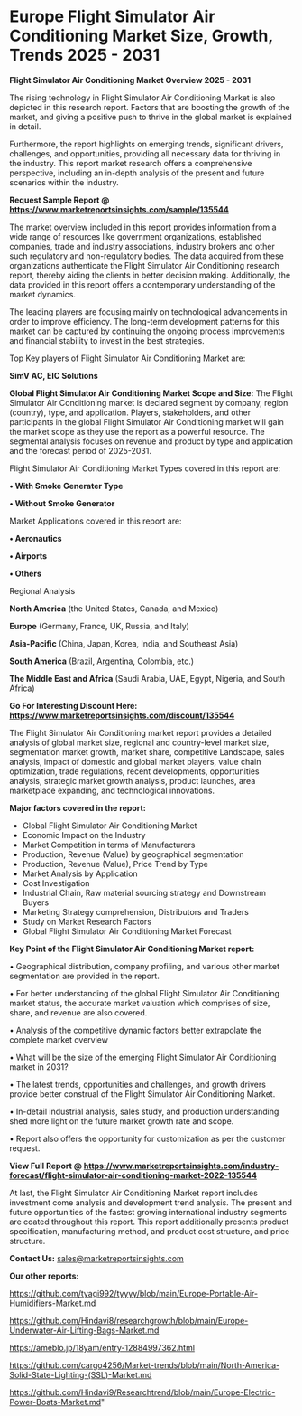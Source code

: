  # Europe Flight Simulator Air Conditioning Market Size, Growth, Trends 2025 - 2031

<Strong> Flight Simulator Air Conditioning Market Overview 2025 - 2031</strong>

The rising technology in Flight Simulator Air Conditioning Market is also depicted in this research report. Factors that are boosting the growth of the market, and giving a positive push to thrive in the global market is explained in detail.

Furthermore, the report highlights on emerging trends, significant drivers, challenges, and opportunities, providing all necessary data for thriving in the industry. This report market research offers a comprehensive perspective, including an in-depth analysis of the present and future scenarios within the industry.

<strong>Request Sample Report @ <a href=https://www.marketreportsinsights.com/sample/135544>https://www.marketreportsinsights.com/sample/135544</a></strong>

The market overview included in this report provides information from a wide range of resources like government organizations, established companies, trade and industry associations, industry brokers and other such regulatory and non-regulatory bodies. The data acquired from these organizations authenticate the Flight Simulator Air Conditioning research report, thereby aiding the clients in better decision making. Additionally, the data provided in this report offers a contemporary understanding of the market dynamics.

The leading players are focusing mainly on technological advancements in order to improve efficiency. The long-term development patterns for this market can be captured by continuing the ongoing process improvements and financial stability to invest in the best strategies.

Top Key players of Flight Simulator Air Conditioning Market are:

<strong>SimV  AC, EIC Solutions</strong>

<strong><b>Global Flight Simulator Air Conditioning Market Scope and Size:</b></strong>
The Flight Simulator Air Conditioning market is declared segment by company, region (country), type, and application. Players, stakeholders, and other participants in the global Flight Simulator Air Conditioning market will gain the market scope as they use the report as a powerful resource. The segmental analysis focuses on revenue and product by type and application and the forecast period of 2025-2031.

Flight Simulator Air Conditioning Market Types covered in this report are:

<strong>• With Smoke Generater Type

• Without Smoke Generator</strong>

Market Applications covered in this report are:

<strong>• Aeronautics

• Airports

• Others</strong> 

Regional Analysis

<strong>North America</strong> (the United States, Canada, and Mexico)

<strong>Europe</strong> (Germany, France, UK, Russia, and Italy)

<strong>Asia-Pacific</strong> (China, Japan, Korea, India, and Southeast Asia)

<strong>South America</strong> (Brazil, Argentina, Colombia, etc.)

<strong>The Middle East and Africa</strong> (Saudi Arabia, UAE, Egypt, Nigeria, and South Africa)

<strong>Go For Interesting Discount Here: <a href=https://www.marketreportsinsights.com/discount/135544>https://www.marketreportsinsights.com/discount/135544</a></strong>

The Flight Simulator Air Conditioning market report provides a detailed analysis of global market size, regional and country-level market size, segmentation market growth, market share, competitive Landscape, sales analysis, impact of domestic and global market players, value chain optimization, trade regulations, recent developments, opportunities analysis, strategic market growth analysis, product launches, area marketplace expanding, and technological innovations.

<strong><b>Major factors covered in the report:</b></strong>
<ul>
  <li>Global Flight Simulator Air Conditioning Market </li>
  <li>Economic Impact on the Industry</li>
  <li>Market Competition in terms of Manufacturers</li>
  <li>Production, Revenue (Value) by geographical segmentation</li>
  <li>Production, Revenue (Value), Price Trend by Type</li>
  <li>Market Analysis by Application</li>
  <li>Cost Investigation</li>
  <li>Industrial Chain, Raw material sourcing strategy and Downstream Buyers</li>
  <li>Marketing Strategy comprehension, Distributors and Traders</li>
  <li>Study on Market Research Factors</li>
  <li>Global Flight Simulator Air Conditioning Market Forecast</li>
</ul>

<strong><b>Key Point of the Flight Simulator Air Conditioning Market report:</b></strong>

• Geographical distribution, company profiling, and various other market segmentation are provided in the report.

• For better understanding of the global Flight Simulator Air Conditioning market status, the accurate market valuation which comprises of size, share, and revenue are also covered.

• Analysis of the competitive dynamic factors better extrapolate the complete market overview

• What will be the size of the emerging Flight Simulator Air Conditioning market in 2031?

• The latest trends, opportunities and challenges, and growth drivers provide better construal of the Flight Simulator Air Conditioning Market.

• In-detail industrial analysis, sales study, and production understanding shed more light on the future market growth rate and scope.

• Report also offers the opportunity for customization as per the customer request.

<strong><b>View Full Report @ <a href=https://www.marketreportsinsights.com/industry-forecast/flight-simulator-air-conditioning-market-2022-135544>https://www.marketreportsinsights.com/industry-forecast/flight-simulator-air-conditioning-market-2022-135544</a></b></strong>


At last, the Flight Simulator Air Conditioning Market report includes investment come analysis and development trend analysis. The present and future opportunities of the fastest growing international industry segments are coated throughout this report. This report additionally presents product specification, manufacturing method, and product cost structure, and price structure.

<strong>Contact Us:</strong>
sales@marketreportsinsights.com

<strong>Our other reports:</strong>

<a href=https://github.com/tyagi992/tyyyy/blob/main/Europe-Portable-Air-Humidifiers-Market.md>https://github.com/tyagi992/tyyyy/blob/main/Europe-Portable-Air-Humidifiers-Market.md</a>

<a href=https://github.com/Hindavi8/researchgrowth/blob/main/Europe-Underwater-Air-Lifting-Bags-Market.md>https://github.com/Hindavi8/researchgrowth/blob/main/Europe-Underwater-Air-Lifting-Bags-Market.md</a>

<a href=https://ameblo.jp/18yam/entry-12884997362.html>https://ameblo.jp/18yam/entry-12884997362.html</a>

<a href=https://github.com/cargo4256/Market-trends/blob/main/North-America-Solid-State-Lighting-(SSL)-Market.md>https://github.com/cargo4256/Market-trends/blob/main/North-America-Solid-State-Lighting-(SSL)-Market.md</a>

<a href=https://github.com/Hindavi9/Researchtrend/blob/main/Europe-Electric-Power-Boats-Market.md>https://github.com/Hindavi9/Researchtrend/blob/main/Europe-Electric-Power-Boats-Market.md</a>"
